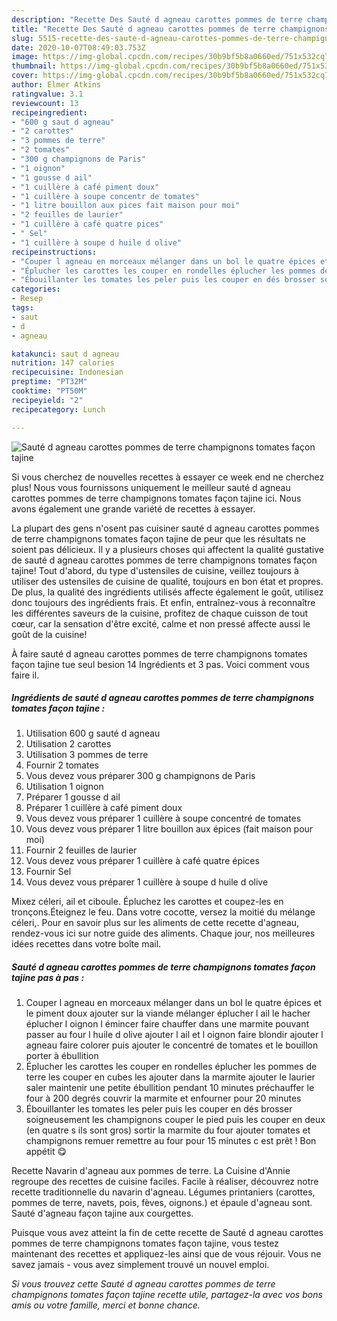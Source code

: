 ```yaml
---
description: "Recette Des Sauté d agneau carottes pommes de terre champignons tomates façon tajine"
title: "Recette Des Sauté d agneau carottes pommes de terre champignons tomates façon tajine"
slug: 5515-recette-des-saute-d-agneau-carottes-pommes-de-terre-champignons-tomates-facon-tajine
date: 2020-10-07T08:49:03.753Z
image: https://img-global.cpcdn.com/recipes/30b9bf5b8a0660ed/751x532cq70/saute-d-agneau-carottes-pommes-de-terre-champignons-tomates-facon-tajine-photo-principale-de-la-recette.jpg
thumbnail: https://img-global.cpcdn.com/recipes/30b9bf5b8a0660ed/751x532cq70/saute-d-agneau-carottes-pommes-de-terre-champignons-tomates-facon-tajine-photo-principale-de-la-recette.jpg
cover: https://img-global.cpcdn.com/recipes/30b9bf5b8a0660ed/751x532cq70/saute-d-agneau-carottes-pommes-de-terre-champignons-tomates-facon-tajine-photo-principale-de-la-recette.jpg
author: Elmer Atkins
ratingvalue: 3.1
reviewcount: 13
recipeingredient:
- "600 g saut d agneau"
- "2 carottes"
- "3 pommes de terre"
- "2 tomates"
- "300 g champignons de Paris"
- "1 oignon"
- "1 gousse d ail"
- "1 cuillère à café piment doux"
- "1 cuillère à soupe concentr de tomates"
- "1 litre bouillon aux pices fait maison pour moi"
- "2 feuilles de laurier"
- "1 cuillère à café quatre pices"
- " Sel"
- "1 cuillère à soupe d huile d olive"
recipeinstructions:
- "Couper l agneau en morceaux mélanger dans un bol le quatre épices et le piment doux ajouter sur la viande mélanger éplucher l ail le hacher éplucher l oignon l émincer faire chauffer dans une marmite pouvant passer au four l huile d olive ajouter l ail et l oignon faire blondir ajouter l agneau faire colorer puis ajouter le concentré de tomates et le bouillon porter à ébullition"
- "Éplucher les carottes les couper en rondelles éplucher les pommes de terre les couper en cubes les ajouter dans la marmite ajouter le laurier saler maintenir une petite ébullition pendant 10 minutes préchauffer le four à 200 degrés couvrir la marmite et enfourner pour 20 minutes"
- "Ébouillanter les tomates les peler puis les couper en dés brosser soigneusement les champignons couper le pied puis les couper en deux (en quatre s ils sont gros) sortir la marmite du four ajouter tomates et champignons remuer remettre au four pour 15 minutes c est prêt ! Bon appétit 😋"
categories:
- Resep
tags:
- saut
- d
- agneau

katakunci: saut d agneau 
nutrition: 147 calories
recipecuisine: Indonesian
preptime: "PT32M"
cooktime: "PT50M"
recipeyield: "2"
recipecategory: Lunch

---
```



![Sauté d agneau carottes pommes de terre champignons tomates façon tajine](https://img-global.cpcdn.com/recipes/30b9bf5b8a0660ed/751x532cq70/saute-d-agneau-carottes-pommes-de-terre-champignons-tomates-facon-tajine-photo-principale-de-la-recette.jpg)

Si vous cherchez de nouvelles recettes à essayer ce week end ne cherchez plus! Nous vous fournissons uniquement le meilleur sauté d agneau carottes pommes de terre champignons tomates façon tajine ici. Nous avons également une grande variété de recettes à essayer.

La plupart des gens n'osent pas cuisiner sauté d agneau carottes pommes de terre champignons tomates façon tajine de peur que les résultats ne soient pas délicieux. Il y a plusieurs choses qui affectent la qualité gustative de sauté d agneau carottes pommes de terre champignons tomates façon tajine! Tout d'abord, du type d'ustensiles de cuisine, veillez toujours à utiliser des ustensiles de cuisine de qualité, toujours en bon état et propres. De plus, la qualité des ingrédients utilisés affecte également le goût, utilisez donc toujours des ingrédients frais. Et enfin, entraînez-vous à reconnaître les différentes saveurs de la cuisine, profitez de chaque cuisson de tout cœur, car la sensation d'être excité, calme et non pressé affecte aussi le goût de la cuisine!

<!--inarticleads1-->

À faire sauté d agneau carottes pommes de terre champignons tomates façon tajine tue seul besion 14 Ingrédients et 3 pas. Voici comment vous faire il.

##### Ingrédients de sauté d agneau carottes pommes de terre champignons tomates façon tajine :

1. Utilisation 600 g sauté d agneau
1. Utilisation 2 carottes
1. Utilisation 3 pommes de terre
1. Fournir 2 tomates
1. Vous devez vous préparer 300 g champignons de Paris
1. Utilisation 1 oignon
1. Préparer 1 gousse d ail
1. Préparer 1 cuillère à café piment doux
1. Vous devez vous préparer 1 cuillère à soupe concentré de tomates
1. Vous devez vous préparer 1 litre bouillon aux épices (fait maison pour moi)
1. Fournir 2 feuilles de laurier
1. Vous devez vous préparer 1 cuillère à café quatre épices
1. Fournir  Sel
1. Vous devez vous préparer 1 cuillère à soupe d huile d olive


Mixez céleri, ail et ciboule. Épluchez les carottes et coupez-les en tronçons.Éteignez le feu. Dans votre cocotte, versez la moitié du mélange céleri,. Pour en savoir plus sur les aliments de cette recette d&#39;agneau, rendez-vous ici sur notre guide des aliments. Chaque jour, nos meilleures idées recettes dans votre boîte mail. 

<!--inarticleads2-->

##### Sauté d agneau carottes pommes de terre champignons tomates façon tajine pas à pas :

1. Couper l agneau en morceaux mélanger dans un bol le quatre épices et le piment doux ajouter sur la viande mélanger éplucher l ail le hacher éplucher l oignon l émincer faire chauffer dans une marmite pouvant passer au four l huile d olive ajouter l ail et l oignon faire blondir ajouter l agneau faire colorer puis ajouter le concentré de tomates et le bouillon porter à ébullition
1. Éplucher les carottes les couper en rondelles éplucher les pommes de terre les couper en cubes les ajouter dans la marmite ajouter le laurier saler maintenir une petite ébullition pendant 10 minutes préchauffer le four à 200 degrés couvrir la marmite et enfourner pour 20 minutes
1. Ébouillanter les tomates les peler puis les couper en dés brosser soigneusement les champignons couper le pied puis les couper en deux (en quatre s ils sont gros) sortir la marmite du four ajouter tomates et champignons remuer remettre au four pour 15 minutes c est prêt ! Bon appétit 😋


Recette Navarin d&#39;agneau aux pommes de terre. La Cuisine d&#39;Annie regroupe des recettes de cuisine faciles. Facile à réaliser, découvrez notre recette traditionnelle du navarin d&#39;agneau. Légumes printaniers (carottes, pommes de terre, navets, pois, fèves, oignons.) et épaule d&#39;agneau sont. Sauté d&#39;agneau façon tajine aux courgettes. 

<!--inarticleads1-->

<p>
Puisque vous avez atteint la fin de cette recette de Sauté d agneau carottes pommes de terre champignons tomates façon tajine, vous testez maintenant des recettes et appliquez-les ainsi que de vous réjouir. Vous ne savez jamais - vous avez simplement trouvé un nouvel emploi.
</p>

<p>
<i>Si vous trouvez cette Sauté d agneau carottes pommes de terre champignons tomates façon tajine recette utile, partagez-la avec vos bons amis ou votre famille, merci et bonne chance.</i>
</p>

